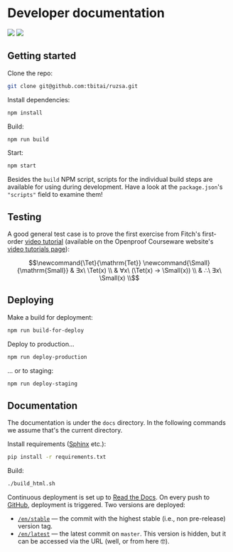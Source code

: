 # Developer documentation

[![](https://david-dm.org/tbitai/ruzsa/status.svg?style=flat-square)](https://david-dm.org/tbitai/ruzsa)
[![](https://david-dm.org/tbitai/ruzsa/dev-status.svg?style=flat-square)](https://david-dm.org/tbitai/ruzsa?type=dev)

## Getting started

Clone the repo:

```sh
git clone git@github.com:tbitai/ruzsa.git
```

Install dependencies:

```sh
npm install
```

Build:

```sh
npm run build
```

Start:

```sh
npm start
```

Besides the `build` NPM script, scripts for the individual build steps are available for using during development. Have 
a look at the `package.json`'s `"scripts"` field to examine them!

## Testing

A good general test case is to prove the first exercise from Fitch's first-order [video tutorial](https://youtu.be/uw44RB2A4uQ) 
(available on the Openproof Courseware website's [video tutorials page](https://www.gradegrinder.net/Support/videoTutorial.html)):

```math
\newcommand{\Tet}{\mathrm{Tet}}
\newcommand{\Small}{\mathrm{Small}}

& ∃x\ \Tet(x) \\
& ∀x\ (\Tet(x) → \Small(x)) \\
& ∴\ ∃x\ \Small(x) \\
```

## Deploying

Make a build for deployment:

```sh
npm run build-for-deploy
```

Deploy to production...

```sh
npm run deploy-production
```

... or to staging:

```sh
npm run deploy-staging
```

## Documentation

The documentation is under the `docs` directory. In the following commands we assume that's the current directory.

Install requirements ([Sphinx](https://www.sphinx-doc.org) etc.):

```sh
pip install -r requirements.txt
```

Build:

```sh
./build_html.sh
```

Continuous deployment is set up to [Read the Docs](https://ruzsa.readthedocs.io). On every push to 
[GitHub](https://github.com/tbitai/ruzsa), deployment is triggered. Two versions are deployed:
* [`/en/stable`](https://ruzsa.readthedocs.io/en/stable) — the commit with the highest stable (i.e., non pre-release) 
  version tag.
* [`/en/latest`](https://ruzsa.readthedocs.io/en/latest) — the latest commit on `master`. This version is hidden, but it 
  can be accessed via the URL (well, or from here 🤓).
